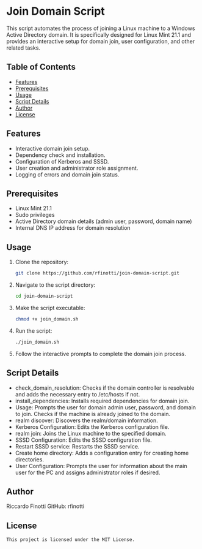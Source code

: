  # Join Domain Script

This script automates the process of joining a Linux machine to a Windows Active Directory domain. It is specifically designed for Linux Mint 21.1 and provides an interactive setup for domain join, user configuration, and other related tasks.

## Table of Contents
- [Features](#features)
- [Prerequisites](#prerequisites)
- [Usage](#usage)
- [Script Details](#script-details)
- [Author](#author)
- [License](#license)

## Features

- Interactive domain join setup.
- Dependency check and installation.
- Configuration of Kerberos and SSSD.
- User creation and administrator role assignment.
- Logging of errors and domain join status.

## Prerequisites

- Linux Mint 21.1
- Sudo privileges
- Active Directory domain details (admin user, password, domain name)
- Internal DNS IP address for domain resolution

## Usage

1. Clone the repository:
   ```bash
   git clone https://github.com/rfinotti/join-domain-script.git

2. Navigate to the script directory:
   ```bash
   cd join-domain-script

3. Make the script executable:
   ```bash
   chmod +x join_domain.sh

4. Run the script:
   ```bash
   ./join_domain.sh

5. Follow the interactive prompts to complete the domain join process.

## Script Details
  - check_domain_resolution: Checks if the domain controller is resolvable and adds the necessary entry to /etc/hosts if not.
  - install_dependencies: Installs required dependencies for domain join.
  - Usage: Prompts the user for domain admin user, password, and domain to join. Checks if the machine is already joined to the domain.
  - realm discover: Discovers the realm/domain information.
  - Kerberos Configuration: Edits the Kerberos configuration file.
  - realm join: Joins the Linux machine to the specified domain.
  - SSSD Configuration: Edits the SSSD configuration file.
  - Restart SSSD service: Restarts the SSSD service.
  - Create home directory: Adds a configuration entry for creating home directories.
  - User Configuration: Prompts the user for information about the main user for the PC and assigns administrator roles if desired.

## Author
  Riccardo Finotti
  GitHub: rfinotti

## License
    This project is licensed under the MIT License.
